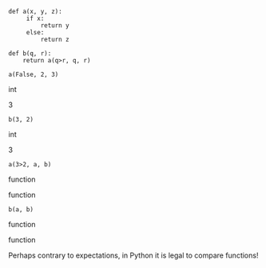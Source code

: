 ```
def a(x, y, z):
     if x:
         return y
     else:
         return z

def b(q, r):
    return a(q>r, q, r)
```

`a(False, 2, 3)`

int

3

`b(3, 2)`

int

3

`a(3>2, a, b)`

function

function

`b(a, b)`

function

function

Perhaps contrary to expectations, in Python it is legal to compare functions! 